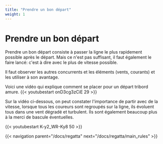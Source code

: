 ```yaml
---
title: "Prendre un bon départ"
weight: 1
---
```


# Prendre un bon départ

Prendre un bon départ consiste à passer la ligne le plus rapidement possible après le départ. Mais ce n'est pas suffisant, il faut également le faire lancé: c'est à dire avec le plus de vitesse possible.

Il faut observer les autres concurrents et les éléments (vents, courants) et les utiliser à son avantage.

Voici une vidéo qui explique comment se placer pour un départ tribord amure.
{{< youtubestart onD3cg3zCiE 29 >}}

Sur la vidéo ci-dessous, on peut constater l'importance de partir avec de la vitesse, lorsque tous les coureurs sont regroupés sur la ligne, ils évoluent tous dans une vent dégradé et turbulent. Ils sont également beaucoup plus à la merci de bascule éventuelles.

{{< youtubestart K-y2_WR-Ky8 50 >}}

{{< navigation parent="/docs/regatta" next="/docs/regatta/main_rules" >}}
